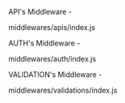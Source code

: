 API's Middleware -

middlewares/apis/index.js

AUTH's Middleware -

middlewares/auth/index.js

VALIDATION's Middleware -

middlewares/validations/index.js
